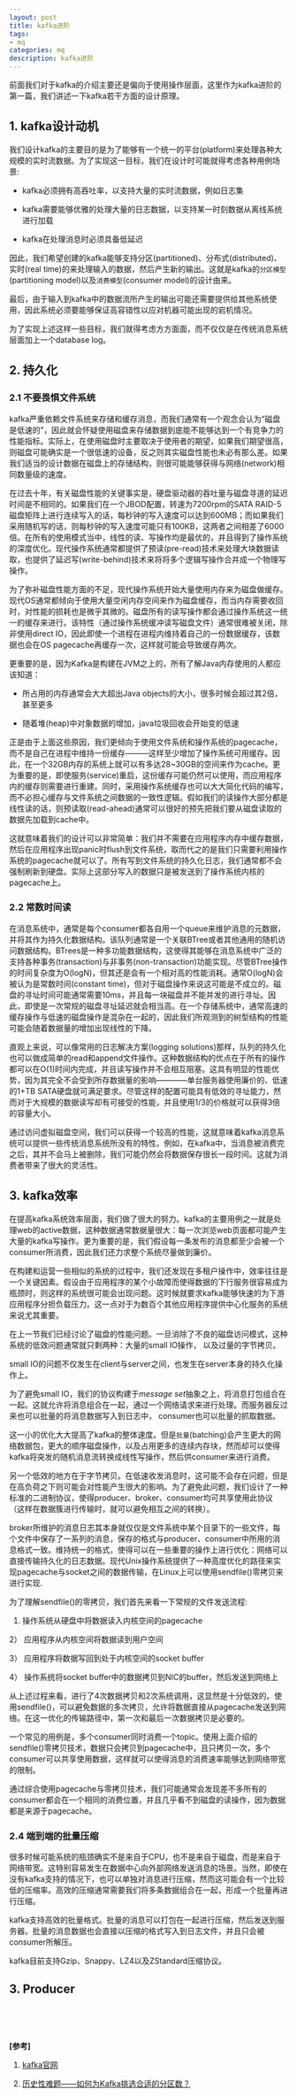 ```yaml
---
layout: post
title: kafka进阶
tags:
- mq
categories: mq
description: kafka进阶
---
```


前面我们对于kafka的介绍主要还是偏向于使用操作层面，这里作为kafka进阶的第一篇，我们讲述一下kafka若干方面的设计原理。



<!-- more -->

## 1. kafka设计动机
我们设计kafka的主要目的是为了能够有一个统一的平台(platform)来处理各种大规模的实时流数据。为了实现这一目标，我们在设计时可能就得考虑各种用例场景:

* kafka必须拥有高吞吐率，以支持大量的实时流数据，例如日志集

* kafka需要能够优雅的处理大量的日志数据，以支持某一时刻数据从离线系统进行加载

* kafka在处理消息时必须具备低延迟

因此，我们希望创建的kafka能够支持分区(partitioned)、分布式(distributed)、实时(real time)的来处理输入的数据，然后产生新的输出。这就是kafka的```分区模型```(partitioning model)以及```消费模型```(consumer model)的设计由来。

最后，由于输入到kafka中的数据流所产生的输出可能还需要提供给其他系统使用，因此系统必须要能够保证高容错性以应对机器可能出现的宕机情况。


为了实现上述这样一些目标，我们就得考虑方方面面，而不仅仅是在传统消息系统层面加上一个database log。

## 2. 持久化

### 2.1 不要畏惧文件系统
kafka严重依赖文件系统来存储和缓存消息，而我们通常有一个观念会认为“磁盘是低速的”，因此就会怀疑使用磁盘来存储数据到底能不能够达到一个有竞争力的性能指标。实际上，在使用磁盘时主要取决于使用者的期望，如果我们期望很高，则磁盘可能确实是一个很低速的设备，反之则其实磁盘性能也未必有那么差。如果我们适当的设计数据在磁盘上的存储结构，则很可能能够获得与网络(network)相同数量级的速度。

在过去十年，有关磁盘性能的关键事实是，硬盘驱动器的吞吐量与磁盘寻道的延迟时间是不相同的。如果我们在一个JBOD配置，转速为7200rpm的SATA RAID-5磁盘矩阵上进行连续写入的话，每秒钟的写入速度可以达到600MB；而如果我们采用随机写的话，则每秒钟的写入速度可能只有100KB，这两者之间相差了6000倍。在所有的使用模式当中，线性的读、写操作均是最优的，并且得到了操作系统的深度优化。现代操作系统通常都提供了预读(pre-read)技术来处理大块数据读取，也提供了延迟写(write-behind)技术来将将多个逻辑写操作合并成一个物理写操作。


为了弥补磁盘性能方面的不足，现代操作系统开始大量使用内存来为磁盘做缓存。现代OS通常都倾向于使用大量空闲内存空间来作为磁盘缓存，而当内存需要收回时，对性能的损耗也是微乎其微的。磁盘所有的读写操作都会通过操作系统这一统一的缓存来进行。该特性（通过操作系统缓冲读写磁盘文件）通常很难被关闭，除非使用direct IO，因此即使一个进程在进程内维持着自己的一份数据缓存，该数据也会在OS pagecache再缓存一次，这样就可能会导致缓存两次。

更重要的是，因为Kafka是构建在JVM之上的，所有了解Java内存使用的人都应该知道：

* 所占用的内存通常会大大超出Java objects的大小，很多时候会超过其2倍，甚至更多

* 随着堆(heap)中对象数据的增加，java垃圾回收会开始变的低速

正是由于上面这些原因，我们更倾向于使用文件系统和操作系统的pagecache，而不是自己在进程中维持一份缓存———这样至少增加了操作系统可用缓存。因此，在一个32GB内存的系统上就可以有多达28~30GB的空间来作为cache。更为重要的是，即使服务(service)重启，这份缓存可能仍然可以使用，而应用程序内的缓存则需要进行重建。同时，采用操作系统缓存也可以大大简化代码的编写，而不必担心缓存与文件系统之间数据的一致性逻辑。假如我们的读操作大部分都是线性读的话，则预读取(read-ahead)通常可以很好的预先把我们要从磁盘读取的数据先加载到cache中。


这就意味着我们的设计可以非常简单：我们并不需要在应用程序内存中缓存数据，然后在应用程序出现panic时flush到文件系统，取而代之的是我们只需要利用操作系统的pagecache就可以了。所有写到文件系统的持久化日志，我们通常都不会强制刷新到硬盘。实际上这部分写入的数据只是被发送到了操作系统内核的pagecache上。

### 2.2 常数时间读

在消息系统中，通常是每个consumer都各自用一个queue来维护消息的元数据，并将其作为持久化数据结构。该队列通常是一个关联BTree或者其他通用的随机访问数据结构。BTrees是一种多功能数据结构，这使得其能够在消息系统中广泛的支持各种事务(transaction)与非事务(non-transaction)功能实现。尽管BTree操作的时间复杂度为O(logN)，但其还是会有一个相对高的性能消耗。通常O(logN)会被认为是常数时间(constant time)，但对于磁盘操作来说这可能是不成立的。磁盘的寻址时间可能通常需要10ms，并且每一块磁盘并不能并发的进行寻址。因此，即使是一次常规的磁盘寻址延迟就会相当高。在一个存储系统中，通常高速的缓存操作与低速的磁盘操作是混杂在一起的，因此我们所观测到的树型结构的性能可能会随着数据量的增加出现线性的下降。

直观上来说，可以像常用的日志解决方案(logging solutions)那样，队列的持久化也可以做成简单的read和append文件操作。这种数据结构的优点在于所有的操作都可以在O(1)时间内完成，并且读写操作并不会相互阻塞。这具有明显的性能优势，因为其完全不会受到所存数据量的影响————单台服务器使用廉价的、低速的1+TB SATA硬盘就可满足要求。尽管这样的配置可能具有低效的寻址能力，然而对于大规模的数据读写却有可接受的性能，并且使用1/3的价格就可以获得3倍的容量大小。

通过访问虚拟磁盘空间，我们可以获得一个较高的性能，这就意味着kafka消息系统可以提供一些传统消息系统所没有的特性。例如，在kafka中，当消息被消费完之后，其并不会马上被删除，我们可能仍然会将数据保存很长一段时间。这就为消费者带来了很大的灵活性。

## 3. kafka效率
在提高kafka系统效率层面，我们做了很大的努力。kafka的主要用例之一就是处理web的active数据，这种数据通常数据量很大：每一次浏览web页面都可能产生大量的kafka写操作。更为重要的是，我们假设每一条发布的消息都至少会被一个consumer所消费，因此我们还力求整个系统尽量做到廉价。

在构建和运营一些相似的系统的过程中，我们还发现在多租户操作中，效率往往是一个关键因素。假设由于应用程序的某个小故障而使得数据的下行服务很容易成为瓶颈时，则这样的系统很可能会出现问题。这时候就要求kafka能够快速的为下游应用程序分担负载压力。这一点对于为数百个其他应用程序提供中心化服务的系统来说尤其重要。

在上一节我们已经讨论了磁盘的性能问题。一旦消除了不良的磁盘访问模式，这种系统的低效问题通常就只剩两种：大量的small IO操作， 以及过量的字节拷贝。

small IO的问题不仅发生在client与server之间，也发生在server本身的持久化操作上。

为了避免small IO，我们的协议构建于*message set*抽象之上，将消息打包组合在一起。这就允许将消息组合在一起，通过一个网络请求来进行处理。而服务器反过来也可以批量的将消息数据写入到日志中， consumer也可以批量的抓取数据。

这一小的优化大大提高了kafka的整体速度。但是```批量```(batching)会产生更大的网络数据包，更大的顺序磁盘操作，以及占用更多的连续内存块，然而却可以使得kafka将突发的随机消息流转换成线性写操作，然后供consumer来进行消费。

另一个低效的地方在于字节拷贝。在低速收发消息时，这可能不会存在问题，但是在高负荷之下则可能会对性能产生很大的影响。为了避免此问题，我们设计了一种标准的二进制协议，使得producer、broker、consumer均可共享使用此协议（这样在数据簇进行传输时，就可以避免相互之间的转换）。

broker所维护的消息日志其本身就仅仅是文件系统中某个目录下的一些文件，每个文件中保存了一系列的消息，保存的格式与producer、consumer中所用的消息格式一致。维持统一的格式，使得可以在一些重要的操作上进行优化：网络可以直接传输持久化的日志数据。现代Unix操作系统提供了一种高度优化的路径来实现pagecache与socket之间的数据传输，在Linux上可以使用sendfile()零拷贝来进行实现.


为了理解sendfile()的零拷贝，我们首先来看一下常规的文件发送流程:

1) 操作系统从硬盘中将数据读入内核空间的pagecache

2） 应用程序从内核空间将数据读到用户空间

3） 应用程序将数据写回到处于内核空间的socket buffer

4） 操作系统将socket buffer中的数据拷贝到NIC的buffer，然后发送到网络上

从上述过程来看，进行了4次数据拷贝和2次系统调用，这显然是十分低效的。使用sendfile()，可以避免数据的多次拷贝，允许将数据直接从pagecache发送到网络。在这一优化的传输路径中，第一次和最后一次数据拷贝是必要的。

一个常见的用例是，多个consumer同时消费一个topic。使用上面介绍的sendfile()零拷贝技术，数据只会拷贝到pagecache中，且只拷贝一次，多个consumer可以共享使用数据，这样就可以使得消息的消费速率能够达到网络带宽的限制。

通过综合使用pagecache与零拷贝技术，我们可能通常会发现差不多所有的consumer都会在一个相同的消费位置，并且几乎看不到磁盘的读操作，因为数据都是来源于pagecache。

### 2.4 端到端的批量压缩
很多时候可能系统的瓶颈确实不是来自于CPU，也不是来自于磁盘，而是来自于网络带宽。这特别容易发生在数据中心向外部网络发送消息的场景。当然，即使在没有kafka支持的情况下，也可以单独对消息进行压缩，然而这可能会有一个比较低的压缩率。高效的压缩通常需要我们将多条数据组合在一起，形成一个批量再进行压缩。

kafka支持高效的批量格式。批量的消息可以打包在一起进行压缩，然后发送到服务器。批量的消息数据也会直接以压缩的格式写入到日志文件，并且只会被consumer所解压。


kafka目前支持Gzip、Snappy、LZ4以及ZStandard压缩协议。

## 3. Producer






<pre>
</pre>



<br />
<br />

**[参考]**



1. [kafka官网](https://kafka.apache.org/)

2. [历史性难题——如何为Kafka挑选合适的分区数？](https://www.jianshu.com/p/fa7a65febcc0)


<br />
<br />
<br />

